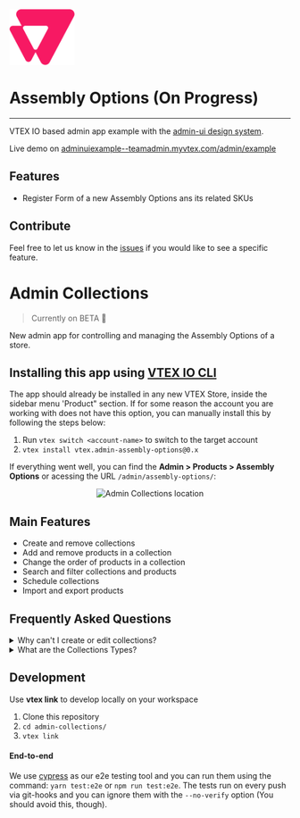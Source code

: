 
<img alt="VTEX Admin" src="./assets/vtex-logo.svg" height="100" width="117" />

# Assembly Options (On Progress)

---

VTEX IO based admin app example with the [admin-ui design system](https://admin-ui.vercel.app/).

Live demo on [adminuiexample--teamadmin.myvtex.com/admin/example](https://adminuiexample--teamadmin.myvtex.com/admin/example/)

## Features
- Register Form of a new Assembly Options ans its related SKUs

## Contribute

Feel free to let us know in the [issues](https://github.com/vtex/admin-ui-example/issues) if you would like to see a specific feature.



# Admin Collections

> Currently on BETA :construction:

New admin app for controlling and managing the Assembly Options of a store.

## Installing this app using [VTEX IO CLI](https://github.com/vtex/toolbelt)

The app should already be installed in any new VTEX Store, inside the sidebar menu 'Product" section.
If for some reason the account you are working with does not have this option, you can manually install this by following the steps below:

1. Run `vtex switch <account-name>` to switch to the target account
2. `vtex install vtex.admin-assembly-options@0.x`

If everything went well, you can find the  **Admin > Products > Assembly Options** or acessing the URL `/admin/assembly-options/`:

<div style="text-align:center">
<img src="ADMIN_COLLECTIONS.png" alt="Admin Collections location"/>
</div>

## Main Features

- Create and remove collections
- Add and remove products in a collection
- Change the order of products in a collection
- Search and filter collections and products
- Schedule collections
- Import and export products

## Frequently Asked Questions

<details>
<summary>Why can't I create or edit collections?</summary>

You need to have an [access profile](https://help.vtex.com/en/tutorial/access-profiles--7HKK5Uau2H6wxE1rH5oRbc?locale=en) with the **Writing Collections** resource in **Collections** section on the **Catalog** Profiles.

</details>

<details>
<summary>What are the Collections Types?</summary>

You can see about this [here](https://help.vtex.com/en/tutorial/collection-types--5tKnhh8tMGIrVL7Fqirq7n#).

</details>

## Development

Use **vtex link** to develop locally on your workspace

1. Clone this repository
2. `cd admin-collections/`
3. `vtex link`

#### End-to-end

We use [cypress](https://www.cypress.io/) as our e2e testing tool and you can run them using the command: `yarn test:e2e` or `npm run test:e2e`. The tests run on every push via git-hooks and you can ignore them with the `--no-verify` option (You should avoid this, though).

